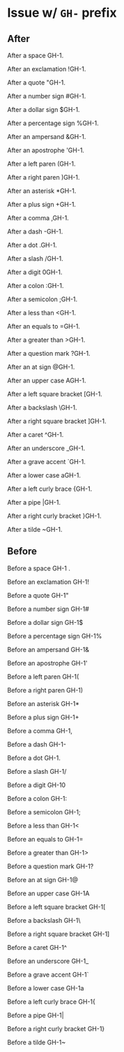 # Issue w/ `GH-` prefix

## After

After a space GH-1.

After an exclamation !GH-1.

After a quote "GH-1.

After a number sign #GH-1.

After a dollar sign $GH-1.

After a percentage sign %GH-1.

After an ampersand &GH-1.

After an apostrophe 'GH-1.

After a left paren (GH-1.

After a right paren )GH-1.

After an asterisk *GH-1.

After a plus sign +GH-1.

After a comma ,GH-1.

After a dash -GH-1.

After a dot .GH-1.

After a slash /GH-1.

After a digit 0GH-1.

After a colon :GH-1.

After a semicolon ;GH-1.

After a less than <GH-1.

After an equals to =GH-1.

After a greater than >GH-1.

After a question mark ?GH-1.

After an at sign @GH-1.

After an upper case AGH-1.

After a left square bracket [GH-1.

After a backslash \GH-1.

After a right square bracket ]GH-1.

After a caret ^GH-1.

After an underscore _GH-1.

After a grave accent `GH-1.

After a lower case aGH-1.

After a left curly brace {GH-1.

After a pipe |GH-1.

After a right curly bracket }GH-1.

After a tilde ~GH-1.

## Before

Before a space GH-1 .

Before an exclamation GH-1!

Before a quote GH-1"

Before a number sign GH-1#

Before a dollar sign GH-1$

Before a percentage sign GH-1%

Before an ampersand GH-1&

Before an apostrophe GH-1'

Before a left paren GH-1(

Before a right paren GH-1)

Before an asterisk GH-1*

Before a plus sign GH-1+

Before a comma GH-1,

Before a dash GH-1-

Before a dot GH-1.

Before a slash GH-1/

Before a digit GH-10

Before a colon GH-1:

Before a semicolon GH-1;

Before a less than GH-1<

Before an equals to GH-1=

Before a greater than GH-1>

Before a question mark GH-1?

Before an at sign GH-1@

Before an upper case GH-1A

Before a left square bracket GH-1[

Before a backslash GH-1\

Before a right square bracket GH-1]

Before a caret GH-1^

Before an underscore GH-1_

Before a grave accent GH-1`

Before a lower case GH-1a

Before a left curly brace GH-1{

Before a pipe GH-1|

Before a right curly bracket GH-1}

Before a tilde GH-1~
